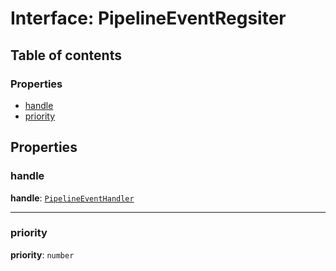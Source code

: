 # Interface: PipelineEventRegsiter

## Table of contents

### Properties

* [handle](/en/auto-docs/fixed-layout-editor/interfaces/PipelineEventRegsiter.md#handle)
* [priority](/en/auto-docs/fixed-layout-editor/interfaces/PipelineEventRegsiter.md#priority)

## Properties

### handle

**handle**: [`PipelineEventHandler`](/en/auto-docs/fixed-layout-editor/types/PipelineEventHandler.md)

***

### priority

**priority**: `number`

